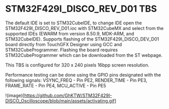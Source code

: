 # STM32F429I_DISCO_REV_D01 TBS

The default IDE is set to STM32CubeIDE, to change IDE open the STM32F429I_DISCO_REV_D01.ioc with STM32CubeMX and select from the supported IDEs (EWARM from version 8.50.9, MDK-ARM, and STM32CubeIDE). Supports flashing of the STM32F429I_DISCO_DEV_D01 board directly from TouchGFX Designer using GCC and STM32CubeProgrammer. Flashing the board requires STM32CubeProgrammer which can be downloaded from the ST webpage. 

This TBS is configured for 320 x 240 pixels 16bpp screen resolution.  

Performance testing can be done using the GPIO pins designated with the following signals: VSYNC_FREQ  - Pin PE2, RENDER_TIME - Pin PE3, FRAME_RATE  - Pin PE4, MCU_ACTIVE  - Pin PE5


!(image)[https://github.com/GhKTW/STM32F429I-DISCO_Oscilloscope/blob/main/assets/activating.gif]
